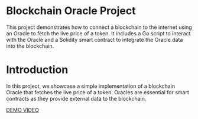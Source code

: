 # Blockchain Oracle Project

This project demonstrates how to connect a blockchain to the internet using an Oracle to fetch the live price of a token. It includes a Go script to interact with the Oracle and a Solidity smart contract to integrate the Oracle data into the blockchain.

# Introduction

In this project, we showcase a simple implementation of a blockchain Oracle that fetches the live price of a token. Oracles are essential for smart contracts as they provide external data to the blockchain.

[DEMO VIDEO](https://raw.githubusercontent.com/azams/goracle/master/demo.webm)
